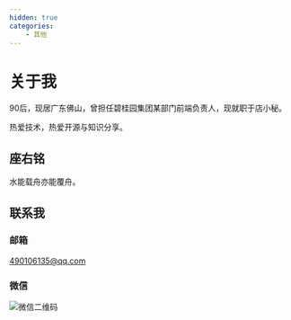 ```yaml
---
hidden: true
categories:
    - 其他
---
```


# 关于我

90后，现居广东佛山，曾担任碧桂园集团某部门前端负责人，现就职于店小秘。

热爱技术，热爱开源与知识分享。

## 座右铭

水能载舟亦能覆舟。

## 联系我

### 邮箱
[490106135@qq.com](mailto:490106135@qq.com)

### 微信
![微信二维码](/wechat.jpg)